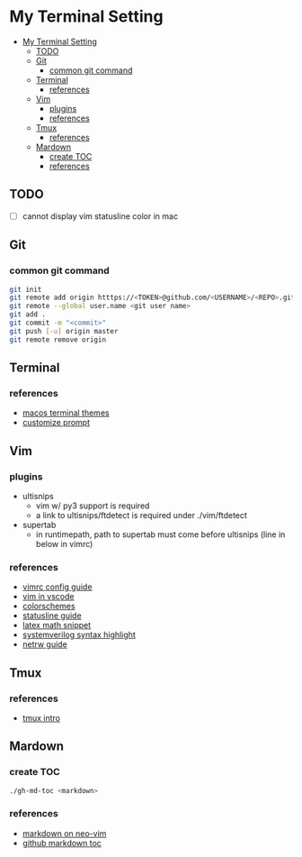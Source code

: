 # My Terminal Setting

* [My Terminal Setting](#my-terminal-setting)
   * [TODO](#todo)
   * [Git](#git)
      * [common git command](#common-git-command)
   * [Terminal](#terminal)
      * [references](#references)
   * [Vim](#vim)
      * [plugins](#plugins)
      * [references](#references-1)
   * [Tmux](#tmux)
      * [references](#references-2)
   * [Mardown](#mardown)
      * [create TOC](#create-toc)
      * [references](#references-3)

## TODO
- [ ] cannot display vim statusline color in mac

## Git
### common git command
```bash
git init
git remote add origin htttps://<TOKEN>@github.com/<USERNAME>/<REPO>.git
git remote --global user.name <git user name>
git add .
git commit -m "<commit>"
git push [-u] origin master
git remote remove origin
```

## Terminal
### references
+ [macos terminal themes](https://github.com/lysyi3m/macos-terminal-themes)
+ [customize prompt](https://phoenixnap.com/kb/change-bash-prompt-linux)

## Vim
### plugins
+ ultisnips
   + vim w/ py3 support is required
   + a link to ultisnips/ftdetect is required under ./vim/ftdetect
+ supertab
   + in runtimepath, path to supertab must come before ultisnips (line in below in vimrc)

### references
+ [vimrc config guide](https://www.freecodecamp.org/news/vimrc-configuration-guide-customize-your-vim-editor/)
+ [vim in vscode](https://zhuanlan.zhihu.com/p/188499395)
+ [colorschemes](https://colorswat.ch/vim/)
+ [statusline guide](https://medium.com/hackernoon/the-last-statusline-for-vim-a613048959b2)
+ [latex math snippet](https://castel.dev/post/lecture-notes-1/)
+ [systemverilog syntax highlight](https://www.vim.org/scripts/script.php?script_id=1573)
+ [netrw guide](https://shapeshed.com/vim-netrw/)

## Tmux
### references
+ [tmux intro](https://blog.hawkhost.com/2010/06/28/tmux-the-terminal-multiplexer/)

## Mardown
### create TOC
```bash
./gh-md-toc <markdown>
```

### references
+ [markdown on neo-vim](https://zhuanlan.zhihu.com/p/84773275)
+ [github markdown toc](https://github.com/ekalinin/github-markdown-toc)


